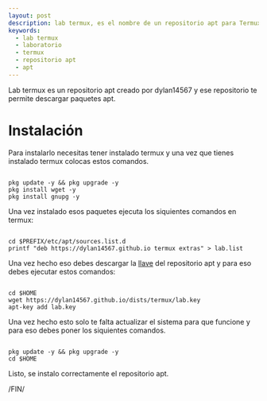 ```yaml
---
layout: post
description: lab termux, es el nombre de un repositorio apt para Termux y en este articulo veras como se instala.
keywords:
  - lab termux
  - laboratorio
  - termux
  - repositorio apt
  - apt
---
```


Lab termux es un repositorio apt creado por dylan14567 y ese repositorio te permite descargar paquetes apt.

# Instalación

Para instalarlo necesitas tener instalado termux y una vez que tienes instalado termux colocas estos comandos.

```shell

pkg update -y && pkg upgrade -y
pkg install wget -y
pkg install gnupg -y

```

Una vez instalado esos paquetes ejecuta los siquientes comandos en termux:

```shell

cd $PREFIX/etc/apt/sources.list.d
printf "deb https://dylan14567.github.io termux extras" > lab.list

```

Una vez hecho eso debes descargar la [llave](https://dylan14567.github.io/dists/termux/lab.key) del repositorio apt y para eso debes ejecutar estos comandos:

```shell

cd $HOME
wget https://dylan14567.github.io/dists/termux/lab.key
apt-key add lab.key

```

Una vez hecho esto solo te falta actualizar el sistema para que funcione y para eso debes poner los siquientes comandos.

```shell

pkg update -y && pkg upgrade -y
cd $HOME

```

Listo, se instalo correctamente el repositorio apt.

/FIN/

